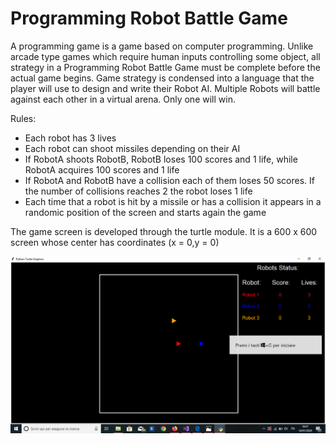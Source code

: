 # Programming Robot Battle Game

A programming game is a game based on computer programming. Unlike arcade type games which require human inputs controlling some object, all strategy in a Programming Robot Battle Game must be complete before the actual game begins. Game strategy is condensed into a language that the player will use to design and write their Robot AI.  Multiple Robots will battle against each other in a virtual arena. Only one will win. 

Rules:
- Each robot has 3 lives
- Each robot can shoot missiles depending on their AI
- If RobotA shoots RobotB, RobotB loses 100 scores and 1 life, while    RobotA acquires 100 scores and 1 life
- If RobotA and RobotB have a collision each of them loses 50 scores. If the number of collisions reaches 2 the robot loses 1 life
- Each time that a robot is hit by a missile or has a collision it appears in a randomic position of the screen and starts again the game

The game screen is developed through the turtle module. It is a 600 x 600 screen whose center has coordinates (x = 0,y = 0)

![Screenshot](BattleField.png)
